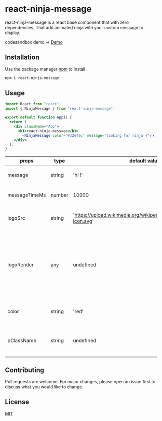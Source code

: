 # react-ninja-message

react-ninja-message is a react base component that with zero dependencies, That add animated ninja with your custom message to display.  

codesandbox demo -> [Demo](https://okrzh.csb.app/)
## Installation

Use the package manager [npm](https://www.npmjs.com/package/react-ninja-message) to install .

```bash
npm i react-ninja-message 
```

## Usage

```jsx
import React from "react";
import { NinjaMessage } from "react-ninja-message";

export default function App() {
  return (
    <div className="App">
      <h1>react-ninja-message</h1>
        <NinjaMessage color="#32e4ec" message="looking for ninja ?"/>,
    </div>
  );
}
```

props| type | default value| info
--- | --- | --- | ---
message | string | 'hi !' | Text message to display
messageTimeMs | number | 10000 | Delay until message disappear
logoSrc | string | 'https://upload.wikimedia.org/wikipedia/commons/a/a7/React-icon.svg' | Path to logo image (50x50)
logoRender | any | undefined | use to render custom logo (limit to 50x50 container). Using this props overwrite `logoSrc` props
color | string | 'red' | Set the ninja ribbon color
pClassName | string | undefined | Advance options for replace all default style.

## Contributing
Pull requests are welcome. For major changes, please open an issue first to discuss what you would like to change.


## License
[MIT](https://choosealicense.com/licenses/mit/)